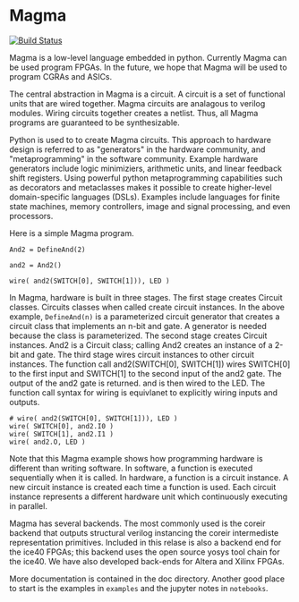 # Magma
[![Build Status](https://travis-ci.com/phanrahan/magma.svg?token=BftLM4kSr1QfgPspi6aF&branch=master)](https://travis-ci.com/phanrahan/magma)

Magma is a low-level language embedded in python.
Currently Magma can be used program FPGAs.
In the future, we hope that Magma will be used
to program CGRAs and ASICs.

The central abstraction in Magma is a circuit.
A circuit is a set of functional units 
that are wired together.
Magma circuits are analagous to verilog modules.
Wiring circuits together creates a netlist.
Thus, all Magma programs are guaranteed to be synthesizable.

Python is used to to create Magma circuits.
This approach to hardware design
is referred to as "generators" in the hardware community,
and "metaprogramming" in the software community.
Example hardware generators include 
logic minimiziers,
arithmetic units,
and linear feedback shift registers.
Using powerful python metaprogramming capabilities
such as decorators and metaclasses makes it possible 
to create higher-level domain-specific languages (DSLs).
Examples include languages for
finite state machines, memory controllers,
image and signal processing, and even processors.

Here is a simple Magma program.
```
And2 = DefineAnd(2)

and2 = And2()

wire( and2(SWITCH[0], SWITCH[1])), LED )
```
In Magma, hardware is built in three stages.
The first stage creates Circuit classes.
Circuits classes when called create circuit instances.
In the above example,
```DefineAnd(n)``` is a parameterized circuit generator
that creates a circuit class that implements an n-bit and gate.
A generator is needed because the class is parameterized.
The second stage creates Circuit instances.
And2 is a Circuit class;
calling And2 creates an instance of a 2-bit and gate.
The third stage wires circuit instances to other circuit instances.
The function call and2(SWITCH[0], SWITCH[1])
wires SWITCH[0] to the first input
and SWITCH[1] to the second input
of the and2 gate.
The output of the and2 gate is returned. and is then wired to the LED.
The function call syntax for wiring 
is equivlanet to explicitly wiring inputs and outputs.
```
# wire( and2(SWITCH[0], SWITCH[1])), LED )
wire( SWITCH[0], and2.I0 )
wire( SWITCH[1], and2.I1 )
wire( and2.O, LED )
```

Note that this Magma example 
shows how programming hardware is different than writing software.
In software, a function is executed sequentially when it is called. 
In hardware, a function is a circuit instance.
A new circuit instance is created each time a function is used.
Each circuit instance represents a different hardware unit
which continuously executing in parallel.

Magma has several backends.
The most commonly used is the coreir backend that
outputs structural verilog 
instancing the coreir intermediste representation primitives.
Included in this relase is also a backend end for the ice40 FPGAs;
this backend uses the open source yosys tool chain for the ice40.
We have also developed  back-ends for Altera and Xilinx FPGAs.

More documentation is contained in the doc directory.
Another good place to start is the examples in ```examples```
and the jupyter notes in ```notebooks```.

